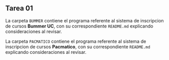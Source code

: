 ﻿## Tarea 01

La carpeta ```BUMMER``` contiene el programa referente al sistema de inscripcion de cursos **Bummer UC**, con su correspondiente ```README.md``` explicando consideraciones al revisar.

La carpeta ```PACMATICO``` contiene el programa referente al sistema de inscripcion de cursos **Pacmatico**, con su correspondiente ```README.md``` explicando consideraciones al revisar.
